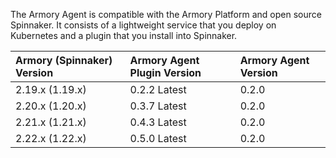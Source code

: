 The Armory Agent is compatible with the Armory Platform and open source Spinnaker. It consists of a lightweight service that you deploy on Kubernetes and a plugin that you install into Spinnaker.

| Armory (Spinnaker) Version | Armory Agent Plugin Version    | Armory Agent Version |
|:-------------------------- |:------------------------------ |:---------------------------- |
| 2.19.x (1.19.x)            | 0.2.2 Latest | 0.2.0 |
| 2.20.x (1.20.x)            | 0.3.7 Latest | 0.2.0 |
| 2.21.x (1.21.x)            | 0.4.3 Latest | 0.2.0 |
| 2.22.x (1.22.x)            | 0.5.0 Latest | 0.2.0 |

